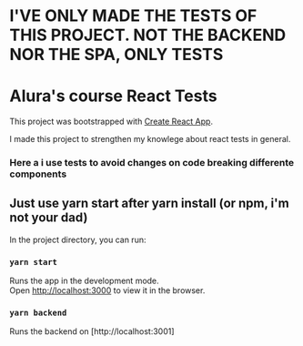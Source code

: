 # I'VE ONLY MADE THE TESTS OF THIS PROJECT. NOT THE BACKEND NOR THE SPA, ONLY TESTS
# Alura's course React Tests
This project was bootstrapped with [Create React App](https://github.com/facebook/create-react-app).

I made this project to strengthen my knowlege about react tests in general.

### Here a i use tests to avoid changes on code breaking differente components

## Just use yarn start after yarn install (or npm, i'm not your dad)

In the project directory, you can run:

### `yarn start`

Runs the app in the development mode.\
Open [http://localhost:3000](http://localhost:3000) to view it in the browser.

### `yarn backend`

Runs the backend on [http://localhost:3001]